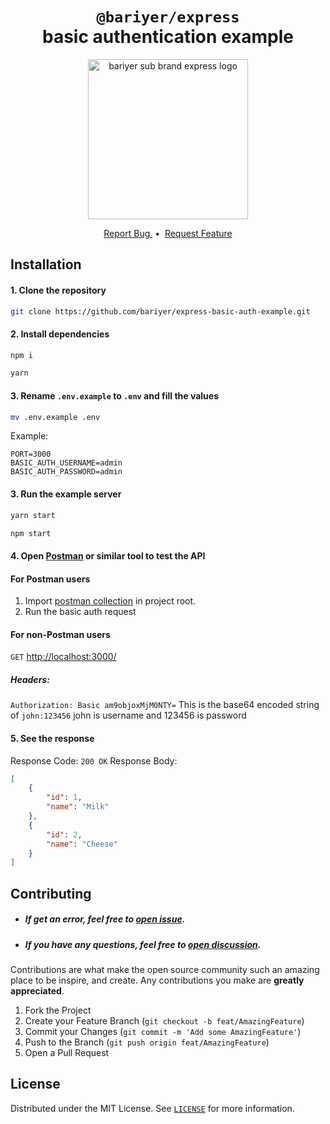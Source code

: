 <h1 align="center">
  <code>@bariyer/express</code></br>
  basic authentication example
</h1>
<p align="center">
  <img width="256" alt="bariyer sub brand express logo" src="https://user-images.githubusercontent.com/29407019/134476716-61a6cff3-8122-4c45-bb10-669406702d6e.png">
</p>

<p align="center">
  <a href="https://github.com/bariyer/express-basic-auth-example/issues/new?assignees=&labels=Bug&title=">
    Report Bug
  </a>
  &nbsp;•&nbsp;
  <a href="https://github.com/bariyer/express-basic-auth-example/issues/new?assignees=&labels=Feature&title=">
    Request Feature
  </a>
</p>

## Installation
#### 1. Clone the repository
  ```bash
  git clone https://github.com/bariyer/express-basic-auth-example.git
  ```

#### 2. Install dependencies
  ```bash
  npm i
  ```
  ```bash
  yarn
  ```

#### 3. Rename `.env.example` to `.env` and fill the values
  ```bash
  mv .env.example .env
  ```

  Example: 
  ```dotenv
  PORT=3000
  BASIC_AUTH_USERNAME=admin
  BASIC_AUTH_PASSWORD=admin
  ```

#### 3. Run the example server
  ```bash
  yarn start
  ```
  ```bash
  npm start
  ```

#### 4. Open [Postman](https://www.postman.com/) or similar tool to test the API

#### For Postman users
1. Import [postman collection](bariyer-express-basic-auth.postman_collection.json) in project root.
2. Run the basic auth request

#### For non-Postman users
`GET` [http://localhost:3000/](http://localhost:3000/)

##### Headers:
`Authorization: Basic am9objoxMjM0NTY=`
This is the base64 encoded string of `john:123456`
john is username and 123456 is password

#### 5. See the response
Response Code: `200 OK`
Response Body:
  ```json
  [
      {
          "id": 1,
          "name": "Milk"
      },
      {
          "id": 2,
          "name": "Cheese"
      }
  ]
  ```
## Contributing

- ##### If get an error, feel free to [open issue](https://github.com/bariyer/express-basic-auth-example/issues/new/choose).
- ##### If you have any questions, feel free to [open discussion](https://github.com/bariyer/express-basic-auth-example/discussions/new).

Contributions are what make the open source community such an amazing place to be inspire, and create. Any contributions you make are **greatly appreciated**.

1. Fork the Project
2. Create your Feature Branch (`git checkout -b feat/AmazingFeature`)
3. Commit your Changes (`git commit -m 'Add some AmazingFeature'`)
4. Push to the Branch (`git push origin feat/AmazingFeature`)
5. Open a Pull Request

## License

Distributed under the MIT License. See [`LICENSE`](LICENSE) for more information.